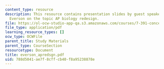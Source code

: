 ```yaml
---
content_type: resource
description: This resource contains presentation slides by guest speaker, Dr. Howard
  Everson on the topic AP biology redesign.
file: https://ol-ocw-studio-app-qa.s3.amazonaws.com/courses/7-391-concept-centered-teaching-fall-2005/788d5041ae7f8cffcb40f8a95238878e_everson_apredsgn.pdf
file_type: application/pdf
learning_resource_types: []
ocw_type: OCWFile
parent_title: Study Materials
parent_type: CourseSection
resourcetype: Document
title: everson_apredsgn.pdf
uid: 788d5041-ae7f-8cff-cb40-f8a95238878e
---
```

